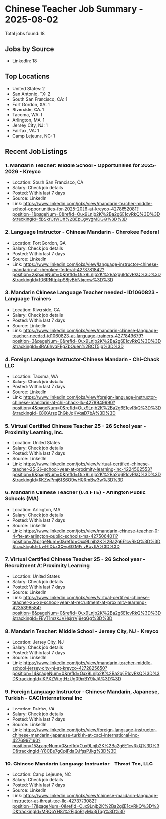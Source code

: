 # Chinese Teacher Job Summary - 2025-08-02

Total jobs found: 18

## Jobs by Source

- LinkedIn: 18

## Top Locations

- United States: 2
- San Antonio, TX: 2
- South San Francisco, CA: 1
- Fort Gordon, GA: 1
- Riverside, CA: 1
- Tacoma, WA: 1
- Arlington, MA: 1
- Jersey City, NJ: 1
- Fairfax, VA: 1
- Camp Lejeune, NC: 1

## Recent Job Listings

### 1. Mandarin Teacher: Middle School - Opportunities for 2025-2026 - Kreyco
- Location: South San Francisco, CA
- Salary: Check job details
- Posted: Within last 7 days
- Source: LinkedIn
- Link: https://www.linkedin.com/jobs/view/mandarin-teacher-middle-school-opportunities-for-2025-2026-at-kreyco-4278652081?position=1&pageNum=0&refId=Oux9Lnjb2K%2Ba2g6E1cvRkQ%3D%3D&trackingId=5BSkfCtWUh%2BEpCgvygMDGQ%3D%3D

### 2. Language Instructor - Chinese Mandarin - Cherokee Federal
- Location: Fort Gordon, GA
- Salary: Check job details
- Posted: Within last 7 days
- Source: LinkedIn
- Link: https://www.linkedin.com/jobs/view/language-instructor-chinese-mandarin-at-cherokee-federal-4273781842?position=2&pageNum=0&refId=Oux9Lnjb2K%2Ba2g6E1cvRkQ%3D%3D&trackingId=fO6RNttpkpS8jvBbNtqccw%3D%3D

### 3. Mandarin Chinese Language Teacher needed - ID1060823 - Language Trainers
- Location: Riverside, CA
- Salary: Check job details
- Posted: Within last 7 days
- Source: LinkedIn
- Link: https://www.linkedin.com/jobs/view/mandarin-chinese-language-teacher-needed-id1060823-at-language-trainers-4277849679?position=3&pageNum=0&refId=Oux9Lnjb2K%2Ba2g6E1cvRkQ%3D%3D&trackingId=4RA6hvqFEgZbOuen%2BCT5jg%3D%3D

### 4. Foreign Language Instructor-Chinese Mandarin - Chi-Chack LLC
- Location: Tacoma, WA
- Salary: Check job details
- Posted: Within last 7 days
- Source: LinkedIn
- Link: https://www.linkedin.com/jobs/view/foreign-language-instructor-chinese-mandarin-at-chi-chack-llc-4278949990?position=4&pageNum=0&refId=Oux9Lnjb2K%2Ba2g6E1cvRkQ%3D%3D&trackingId=08lXArsqEhGkJqKVquD7bA%3D%3D

### 5. Virtual Certified Chinese Teacher 25 - 26 School year - Proximity Learning, Inc.
- Location: United States
- Salary: Check job details
- Posted: Within last 7 days
- Source: LinkedIn
- Link: https://www.linkedin.com/jobs/view/virtual-certified-chinese-teacher-25-26-school-year-at-proximity-learning-inc-4224502553?position=6&pageNum=0&refId=Oux9Lnjb2K%2Ba2g6E1cvRkQ%3D%3D&trackingId=RKZwPmj6fS6O9wHQRmBw3w%3D%3D

### 6. Mandarin Chinese Teacher (0.4 FTE) - Arlington Public Schools (MA)
- Location: Arlington, MA
- Salary: Check job details
- Posted: Within last 7 days
- Source: LinkedIn
- Link: https://www.linkedin.com/jobs/view/mandarin-chinese-teacher-0-4-fte-at-arlington-public-schools-ma-4275064011?position=7&pageNum=0&refId=Oux9Lnjb2K%2Ba2g6E1cvRkQ%3D%3D&trackingId=UwHIDbz3QvpG2MFnvRbyEA%3D%3D

### 7. Virtual Certified Chinese Teacher 25 - 26 School year - Recruitment At Proximity Learning
- Location: United States
- Salary: Check job details
- Posted: Within last 7 days
- Source: LinkedIn
- Link: https://www.linkedin.com/jobs/view/virtual-certified-chinese-teacher-25-26-school-year-at-recruitment-at-proximity-learning-4235396584?position=8&pageNum=0&refId=Oux9Lnjb2K%2Ba2g6E1cvRkQ%3D%3D&trackingId=FEyT1mzkJVHsjrrVj9eqGg%3D%3D

### 8. Mandarin Teacher: Middle School - Jersey City, NJ - Kreyco
- Location: Jersey City, NJ
- Salary: Check job details
- Posted: Within last 7 days
- Source: LinkedIn
- Link: https://www.linkedin.com/jobs/view/mandarin-teacher-middle-school-jersey-city-nj-at-kreyco-4272825650?position=14&pageNum=0&refId=Oux9Lnjb2K%2Ba2g6E1cvRkQ%3D%3D&trackingId=IKPXZWtgtHzUg09mBY9kJA%3D%3D

### 9. Foreign Language Instructor - Chinese Mandarin, Japanese, Turkish - CACI International Inc
- Location: Fairfax, VA
- Salary: Check job details
- Posted: Within last 7 days
- Source: LinkedIn
- Link: https://www.linkedin.com/jobs/view/foreign-language-instructor-chinese-mandarin-japanese-turkish-at-caci-international-inc-4276997160?position=15&pageNum=0&refId=Oux9Lnjb2K%2Ba2g6E1cvRkQ%3D%3D&trackingId=Y8CEe7gCpjFdaQJfgsPJkg%3D%3D

### 10. Chinese Mandarin Language Instructor - Threat Tec, LLC
- Location: Camp Lejeune, NC
- Salary: Check job details
- Posted: Within last 7 days
- Source: LinkedIn
- Link: https://www.linkedin.com/jobs/view/chinese-mandarin-language-instructor-at-threat-tec-llc-4273773082?position=17&pageNum=0&refId=Oux9Lnjb2K%2Ba2g6E1cvRkQ%3D%3D&trackingId=MRQoYH8i%2Fj4oRayMx3jTqg%3D%3D

